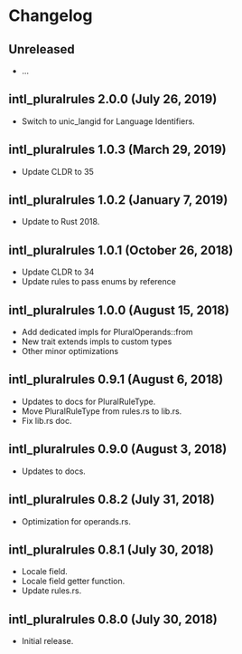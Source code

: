 # Changelog

## Unreleased

  - …

## intl_pluralrules 2.0.0 (July 26, 2019)

  - Switch to unic_langid for Language Identifiers.

## intl_pluralrules 1.0.3 (March 29, 2019)

  - Update CLDR to 35

## intl_pluralrules 1.0.2 (January 7, 2019)

  - Update to Rust 2018.

## intl_pluralrules 1.0.1 (October 26, 2018)

  - Update CLDR to 34
  - Update rules to pass enums by reference

## intl_pluralrules 1.0.0 (August 15, 2018)

  - Add dedicated impls for PluralOperands::from
  - New trait extends impls to custom types
  - Other minor optimizations

## intl_pluralrules 0.9.1 (August 6, 2018)

  - Updates to docs for PluralRuleType.
  - Move PluralRuleType from rules.rs to lib.rs.
  - Fix lib.rs doc.

## intl_pluralrules 0.9.0 (August 3, 2018)

  - Updates to docs.

## intl_pluralrules 0.8.2 (July 31, 2018)

  - Optimization for operands.rs.

## intl_pluralrules 0.8.1 (July 30, 2018)

  - Locale field.
  - Locale field getter function.
  - Update rules.rs.

## intl_pluralrules 0.8.0 (July 30, 2018)

  - Initial release.
